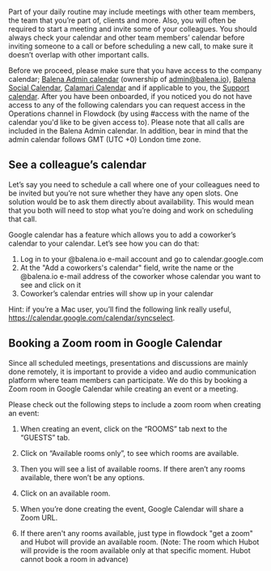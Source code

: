 Part of your daily routine may include meetings with other team members, the team that you’re part of, clients and more. Also, you will often be required to start a meeting and invite some of your colleagues. You should always check your calendar and other team members’ calendar before inviting someone to a call or before scheduling a new call, to make sure it doesn’t overlap with other important calls. 

Before we proceed, please make sure that you have access to the company calendar; [Balena Admin calendar](https://calendar.google.com/calendar/embed?src=admin%40balena.io&ctz=Europe%2FAthens) (ownership of admin@balena.io), [Balena Social Calendar](https://calendar.google.com/calendar/embed?src=balena.io_alenh700u1kual2pk9j5n4ujdk%40group.calendar.google.com&ctz=Europe%2FAthens), [Calamari Calendar](https://calendar.google.com/calendar/embed?src=resin.io_6hoecbna6i1e75mft25tqop1uo%40group.calendar.google.com&ctz=Europe%2FAthens) and if applicable to you, the [Support calendar](https://calendar.google.com/calendar/embed?src=resin.io_2klk2f26ivo04qq5ktlkva1neg%40group.calendar.google.com&ctz=Europe%2FAthens). After you have been onboarded, if you noticed you do not have access to any of the following calendars you can request access in the Operations channel in Flowdock (by using #access with the name of the calendar you'd like to be given access to). Please note that all calls are included in the Balena Admin calendar. In addition, bear in mind that the admin calendar follows GMT (UTC +0) London time zone.

## See a colleague’s calendar
Let’s say you need to schedule a call where one of your colleagues need to be invited but you’re not sure whether they have any open slots. One solution would be to ask them directly about availability. This would mean that you both will need to stop what you’re doing and work on scheduling that call.

Google calendar has a feature which allows you to add a coworker’s calendar to your calendar. Let’s see how you can do that:

1. Log in to your @balena.io e-mail account and go to calendar.google.com
1. At the "Add a coworkers's calendar" field, write the name or the @balena.io e-mail address of the coworker whose calendar you want to see and click on it
1. Coworker’s calendar entries will show up in your calendar

Hint: if you’re a Mac user, you’ll find the following link really useful, https://calendar.google.com/calendar/syncselect.

## Booking a Zoom room in Google Calendar

Since all scheduled meetings, presentations and discussions are mainly done remotely, it is important to provide a video and audio communication platform where team members can participate. We do this by booking a Zoom room in Google Calendar while creating an event or a meeting.

Please check out the following steps to include a zoom room when creating an event:

1. When creating an event, click on the “ROOMS” tab next to the “GUESTS” tab.

2. Click on “Available rooms only”, to see which rooms are available. 

3. Then you will see a list of available rooms. If there aren’t any rooms available, there won’t be any options.

4. Click on an available room.

5. When you’re done creating the event, Google Calendar will share a Zoom URL.

6. If there aren't any rooms available, just type in flowdock "get a zoom" and Hubot will provide an available room. (Note: The room which Hubot will provide is the room available only at that specific moment. Hubot cannot book a room in advance)
